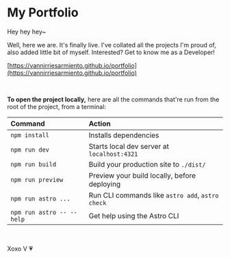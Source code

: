 
# My Portfolio

  

Hey hey hey~

  

Well, here we are. It's finally live. I've collated all the projects I'm proud of, also added little bit of myself. Interested? Get to know me as a Developer!

[https://vannirriesarmiento.github.io/portfolio](https://vannirriesarmiento.github.io/portfolio)


&nbsp;


 **To open the project locally,** here are all the commands that're run from the root of the project, from a terminal:
  
| Command                   | Action                                           |
| :------------------------ | :----------------------------------------------- |
| `npm install`             | Installs dependencies                            |
| `npm run dev`             | Starts local dev server at `localhost:4321`      |
| `npm run build`           | Build your production site to `./dist/`          |
| `npm run preview`         | Preview your build locally, before deploying     |
| `npm run astro ...`       | Run CLI commands like `astro add`, `astro check` |
| `npm run astro -- --help` | Get help using the Astro CLI                     |

&nbsp;
  
Xoxo V 💗